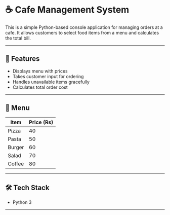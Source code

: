 # ☕ Cafe Management System

This is a simple Python-based console application for managing orders at a cafe. It allows customers to select food items from a menu and calculates the total bill.

---

## 🚀 Features

- Displays menu with prices
- Takes customer input for ordering
- Handles unavailable items gracefully
- Calculates total order cost

---

## 🧾 Menu

| Item   | Price (Rs) |
|--------|------------|
| Pizza  | 40         |
| Pasta  | 50         |
| Burger | 60         |
| Salad  | 70         |
| Coffee | 80         |

---

## 🛠️ Tech Stack

- Python 3

---


